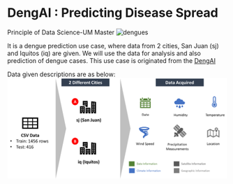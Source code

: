 # DengAI : Predicting Disease Spread
Principle of Data Science-UM Master
![dengues](img/mosquito.png)

It is a dengue prediction use case, where data from 2 cities, San Juan (sj) and Iquitos (iq) are given. We will use the data for analysis and also prediction of dengue cases. This use case is originated from the [DengAI](https://www.drivendata.org/competitions/44/dengai-predicting-disease-spread/) 

Data given descriptions are as below:
![data descriptions](img/data_intro.png)
